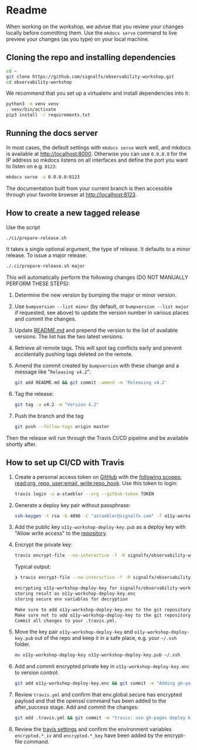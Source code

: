 # Readme

When working on the workshop, we advise that you review your changes locally before committing them. Use the `mkdocs serve` command to live preview your changes (as you type) on your local machine.

## Cloning the repo and installing dependencies

```bash
cd ~
git clone https://github.com/signalfx/observability-workshop.git
cd observability-workshop
```

We recommend that you set up a virtualenv and install dependencies into it:

```bash
python3 -m venv venv
. venv/bin/activate
pip3 install -r requirements.txt
```

## Running the docs server

In most cases, the default settings with `mkdocs serve` work well, and mkdocs is available at <http://localhost:8000>. Otherwise you can use `0.0.0.0` for the IP address so mkdocs listens on all interfaces and define the port you want to listen on e.g. `8123`:

```bash
mkdocs serve -a 0.0.0.0:8123
```

The documentation built from your current branch is then accessible through your favorite browser at <http://localhost:8123>.

## How to create a new tagged release

Use the script

```bash
./ci/prepare-release.sh
```

It takes a single optional argument, the type of release. It defaults to a minor release. To issue a major release:

```bash
./.ci/prepare-release.sh major
```

This will automatically perform the following changes (DO NOT MANUALLY PERFORM THESE STEPS):

1. Determine the new version by bumping the major or minor version.

1. Use `bumpversion --list minor` (by default, or `bumpversion --list major` if requested, see above) to update the version number in various places and commit the changes.

1. Update [README.md](../README.md) and prepend the version to the list of available versions. The list has the two latest versions.

1. Retrieve all remote tags. This will spot tag conflicts early and prevent accidentally pushing tags deleted on the remote.

1. Amend the commit created by `bumpversion` with these change and a message like "`Releasing v4.2`":

    ```bash
    git add README.md && git commit -amend -m 'Releasing v4.2'
    ```

1. Tag the release:

    ```bash
    git tag -a v4.2 -m "Version 4.2"
    ```

1. Push the branch and the tag

    ```bash
    git push --follow-tags origin master
    ```

Then the release will run through the Travis CI/CD pipeline and be available shortly after.

## How to set up CI/CD with Travis

1. Create a personal access token on [GitHub][GHToken] with the [following scopes: read:org, repo, user:email, write:repo_hook][1]. Use this token to login:

    ```bash
    travis login -u a-staebler --org --github-token TOKEN
    ```

1. Generate a deploy key pair without passphrase:

    ```bash
    ssh-keygen -t rsa -b 4096 -C "astaebler@signalfx.com" -f o11y-workshop-deploy-key
    ```

1. Add the public key `o11y-workshop-deploy-key.pub` as a deploy key with "Allow write access" to the [repository][2].

1. Encrypt the private key:

    ```bash
    travis encrypt-file --no-interactive -f -R signalfx/observability-workshop --org o11y-workshop-deploy-key --add after_success
    ```

    Typical output:

    ```bash
    ❯ travis encrypt-file --no-interactive -f -R signalfx/observability-workshop --org o11y-workshop-deploy-key --add after_success

    encrypting o11y-workshop-deploy-key for signalfx/observability-workshop
    storing result as o11y-workshop-deploy-key.enc
    storing secure env variables for decryption

    Make sure to add o11y-workshop-deploy-key.enc to the git repository.
    Make sure not to add o11y-workshop-deploy-key to the git repository.
    Commit all changes to your .travis.yml.
    ```

1. Move the key pair `o11y-workshop-deploy-key` and `o11y-workshop-deploy-key.pub` out of the repo and keep it in a safe place, e.g. your `~/.ssh` folder.

    ```bash
    mv o11y-workshop-deploy-key o11y-workshop-deploy-key.pub ~/.ssh
    ```

1. Add and commit encrypted private key in `o11y-workshop-deploy-key.enc` to version control:

    ```bash
    git add o11y-workshop-deploy-key.enc && git commit -m "Adding gh-pages deploy key"
    ```

1. Review `travis.yml` and confirm that env.global.secure has encrypted payload and that the openssl command has been added to the after_success stage. Add and commit the changes:

    ```bash
    git add .travis.yml && git commit -m "travis: use gh-pages deploy key"
    ```

1. Review the [travis settings][3] and confirm the environment variables `encrypted.*_iv` and `encrypted.*_key` have been added by the encrypt-file command.

[1]: https://docs.travis-ci.com/user/github-oauth-scopes/#travis-ci-for-private-projects
[2]: https://github.com/signalfx/observability-workshop/settings/keys
[3]: https://travis-ci.org/github/signalfx/observability-workshop/settings
[GHToken]: https://github.com/settings/tokens
